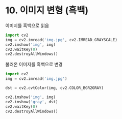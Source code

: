 # 10. 이미지 변형 (흑백)

이미지를 흑백으로 읽음


```python
import cv2
img = cv2.imread('img.jpg', cv2.IMREAD_GRAYSCALE)
cv2.imshow('img', img)
cv2.waitKey(0)
cv2.destroyAllWindows()
```

불러온 이미지를 흑백으로 변경


```python
import cv2
img = cv2.imread('img.jpg')

dst = cv2.cvtColor(img, cv2.COLOR_BGR2GRAY)

cv2.imshow('img', img)
cv2.imshow('gray', dst)
cv2.waitKey(0)
cv2.destroyAllWindows()
```
